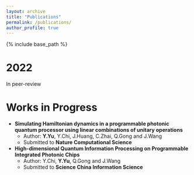 ```yaml
---
layout: archive
title: "Publications"
permalink: /publications/
author_profile: true
---
```


{% include base_path %}


2022
======
In peer-review

Works in Progress
======
* **Simulating Hamiltonian dynamics in a programmable photonic quantum processor using linear combinations of unitary operations**
  * Author: **Y.Yu**, Y.Chi, J.Huang, C.Zhai, Q.Gong and J.Wang
  * Submitted to **Nature Computational Science**
* **High-dimensional Quantum Information Processing on Programmable Integrated Photonic Chips**
  * Author: Y.Chi, **Y.Yu**, Q.Gong and J.Wang
  * Submitted to **Science China Information Science**
  
  
